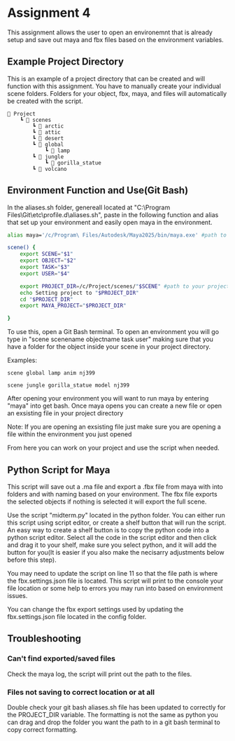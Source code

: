 # Assignment 4
This assignment allows the user to open an environemnt that is already setup and save out maya and fbx files based on the environment variables.
## Example Project Directory
This is an example of a project directory that can be created and will function with this assignment. You have to manually create your individual scene folders. Folders for your object, fbx, maya, and files will automatically be created with the script.
```
📁 Project
    ┗ 📁 scenes
        ┗ 📁 arctic
        ┗ 📁 attic
        ┗ 📁 desert
        ┗ 📁 global
            ┗ 📁 lamp
        ┗ 📁 jungle
            ┗ 📁 gorilla_statue
        ┗ 📁 volcano
```
## Environment Function and Use(Git Bash)

In the aliases.sh folder, genereall located at "C:\Program Files\Git\etc\profile.d\aliases.sh", paste in the following function and alias that set up your environment and easily open maya in the environment.
```bash
alias maya='/c/Program\ Files/Autodesk/Maya2025/bin/maya.exe' #path to your maya.exe file

scene() {
	export SCENE="$1"
	export OBJECT="$2"
    export TASK="$3"
	export USER="$4"

	export PROJECT_DIR=/c/Project/scenes/"$SCENE" #path to your project directory with '/"$SCENE"' at the end this uses the example directory provided
	echo Setting project to "$PROJECT_DIR"
	cd "$PROJECT_DIR"
	export MAYA_PROJECT="$PROJECT_DIR"

}
```
To use this, open a Git Bash terminal. To open an environment you will go type in "scene scenename objectname task user" making sure that you have a folder for the object inside your scene in your project directory.

Examples:
``` 
scene global lamp anim nj399

scene jungle gorilla_statue model nj399
```
After opening your environment you will want to run maya by entering "maya" into get bash. Once maya opens you can create a new file or open an exsisting file in your project directory

Note: If you are opening an exsisting file just make sure you are opening a file within the environment you just opened

From here you can work on your project and use the script when needed.

## Python Script for Maya
This script will save out a .ma file and export a .fbx file from maya with into folders and with naming based on your environment. The fbx file exports the selected objects if nothing is selected it will export the full scene.

Use the script "midterm.py" located in the python folder. You can either run this script using script editor, or create a shelf button that will run the script. An easy way to create a shelf button is to copy the python code into a python script editor. Select all the code in the script editor and then click and drag it to your shelf, make sure you select python, and it will add the button for you(It is easier if you also make the necisarry adjustments below before this step).

You may need to update the script on line 11 so that the file path is where the fbx.settings.json file is located. This script will print to the console your file location or some help to errors you may run into based on environment issues.

You can change the fbx export settings used by updating the fbx.settings.json file located in the config folder.

## Troubleshooting

### Can't find exported/saved files
Check the maya log, the script will print out the path to the files.

### Files not saving to correct location or at all
Double check your git bash aliases.sh file has been updated to correctly for the PROJECT_DIR variable. The formatting is not the same as python you can drag and drop the folder you want the path to in a git bash terminal to copy correct formatting.